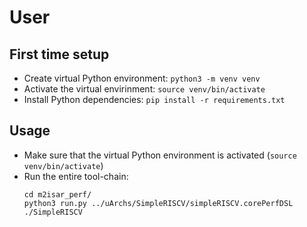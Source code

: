 # User

## First time setup
- Create virtual Python environment: `python3 -m venv venv`
- Activate the virtual envirinment: `source venv/bin/activate`
- Install Python dependencies: `pip install -r requirements.txt`

## Usage
- Make sure that the virtual Python environment is activated (`source venv/bin/activate`)
- Run the entire tool-chain:
  ```
  cd m2isar_perf/
  python3 run.py ../uArchs/SimpleRISCV/simpleRISCV.corePerfDSL ./SimpleRISCV
  ```